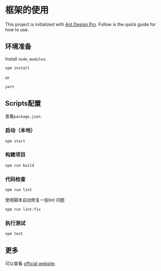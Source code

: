 # 框架的使用

This project is initialized with [Ant Design Pro](https://pro.ant.design). Follow is the quick guide for how to use.

## 环境准备

Install `node_modules`:

```bash
npm install
```

or

```bash
yarn
```

## Scripts配置


查看`package.json`. 

### 启动（本地）

```bash
npm start
```

### 构建项目

```bash
npm run build
```

### 代码检查

```bash
npm run lint
```

使用脚本自动修复一些lint 问题

```bash
npm run lint:fix
```

### 执行测试

```bash
npm test
```

## 更多

可以查看 [official website](https://pro.ant.design). 
